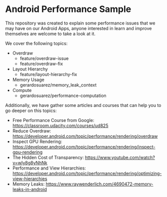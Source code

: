 # Android Performance Sample

This repository was created to explain some performance issues that we may have on our Android Apps, anyone interested in learn and improve themselves are welcome to take a look at it.

We cover the following topics:
* Overdraw
  * feature/overdraw-issue
  * feature/overdraw-fix
* Layout Hierarchy
  * feature/layout-hierarchy-fix
* Memory Usage
  * gerardosuarez/memory_leak_context
* Compute
  * gerardosuarez/performance-computation

Additionally, we have gather some articles and courses that can help you to go deeper on this topics:
* Free Performance Course from Google: https://classroom.udacity.com/courses/ud825
* Reduce Overdraw: https://developer.android.com/topic/performance/rendering/overdraw
* Inspect GPU Rendering: https://developer.android.com/topic/performance/rendering/inspect-gpu-rendering
* The Hidden Cost of Transparency: https://www.youtube.com/watch?v=wIy8g8yNhNk
* Performance and View Hierarchies: https://developer.android.com/topic/performance/rendering/optimizing-view-hierarchies
* Memory Leaks: https://www.raywenderlich.com/4690472-memory-leaks-in-android
